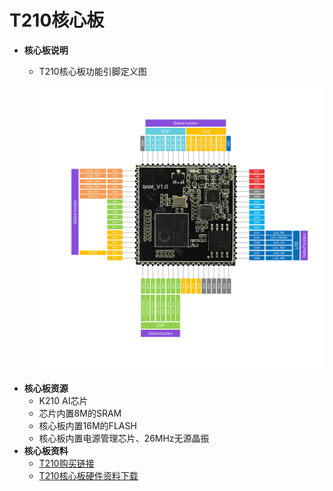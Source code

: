 # T210核心板

* **核心板说明**
  * T210核心板功能引脚定义图

    ![](../.gitbook/assets/t210-pin-map.png)
* **核心板资源**
  * K210 AI芯片
  * 芯片内置8M的SRAM
  * 核心板内置16M的FLASH
  * 核心板内置电源管理芯片、26MHz无源晶振
* **核心板资料**
  * [T210购买链接](https://item.taobao.com/item.htm?spm=a2oq0.12575281.0.0.a7a21debWBBg08&ft=t&id=596369001614)
  * [T210核心板硬件资料下载](http://www.ai-alloy.com/download.html)

